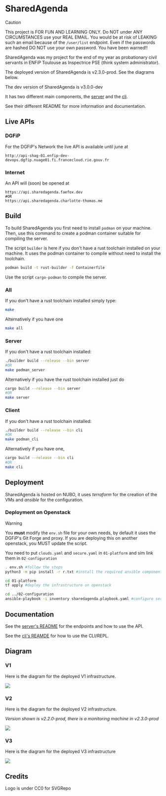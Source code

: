 # SharedAgenda

> [!CAUTION]
> This project is FOR FUN AND LEARNING ONLY.
> Do NOT under ANY CIRCUMSTANCES use your REAL EMAIL.
> You would be at risk of LEAKING such an email because of the `/user/list` endpoint.
> Even if the passwords are hashed DO NOT use your own password.
> You have been warned!!


SharedAgenda was my project for the end of my year as probationary civil
servants in ENFiP Toulouse as Inspectrice PSE (think system administrator).

The deployed version of SharedAgenda is v2.3.0-prod. See the diagrams below.

The dev version of SharedAgenda is v3.0.0-dev

It has two different main components, the [server](crates/server) and the
[cli](crates/cli).

See their different README for more information and documentation.

## Live APIs
### DGFiP
For the DGFiP's Network the live API is available until june at

```
http://api-shag-01.enfip-dev-devops.dgfip.nuage01.fi.francecloud.rie.gouv.fr
````

### Internet
An API will (soon) be opened at

```
https://api.sharedagenda.faefox.dev
#OR
https://api.sharedagenda.charlotte-thomas.me
```

## Build
To build SharedAgenda you first need to install `podman` on your machine. 
Then, use this command to create a podman container suitable for compiling the
server.

The script `builder` is here if you don't have a rust toolchain installed on
your machine. It uses the podman container to compile without need to install
the toolchain.

```sh 
podman build -t rust-builder -f Containerfile
```

Use the script `cargo-podman` to compile the server.

### All

If you don't have a rust toolchain installed simply type:
```sh
make
```

Alternatively if you have one
```sh
make all
```

### Server
If you don't have a rust toolchain installed:
```sh
./builder build --release --bin server
#OR 
make podman_server
```

Alternatively if you have the rust toolchain installed just do
```sh
cargo build --release --bin server
#OR
make server
```

### Client
If you don't have a rust toolchain installed:
```sh
./builder build --release --bin cli
#OR
make podman_cli
```

Alternatively if you have one,
```sh
cargo build --release --bin cli
#OR
make cli
```

## Deployment
SharedAgenda is hosted on NUBO, it uses _terraform_ for the creation of the VMs
and _ansible_ for the configuration. 

### Deployment on Openstack

> [!WARNING]
> You **must** modify the `env.sh` file for your own needs, by default it uses the DGFiP's Git Forge and proxy.
> If you are deploying this on another openstack, you MUST update the script.

You need to put `clouds.yaml` and `secure.yaml` in `01-platform` and sim link
them in `02-configuration`

```sh 
. env.sh #follow the steps
python3 -m pip install -r r.txt #install the required ansible components

cd 01-platform 
tf apply #deploy the infrastructure on openstack

cd ../02-configuration
ansible-playbook -i inventory sharedagenda.playbook.yaml #configure servers
```

## Documentation

See the [server's README](crates/server/README.md) for the endpoints and how to
use the API.

See the [cli's REAMDE](crates/cli/README.md) for how to use the CLI/REPL.

## Diagram

### V1
Here is the diagram for the deployed V1 infrastructure.

[![](assets/infrastructure_v1.png)](assets/infrastructure_v1.png)

### V2
Here is the diagram for the deployed V2 infrastructure.

*Version shown is v2.2.0-prod, there is a monitoring machine in v2.3.0-prod*

[![](assets/infrastructure_v2.png)](assets/infrastructure_v2.png)

### V3
Here is the diagram for the deployed V3 infrastructure

[![](assets/infrastructure_v3.png)](assets/infrastructure_v3.png)

## Credits
Logo is under CC0 for SVGRepo
